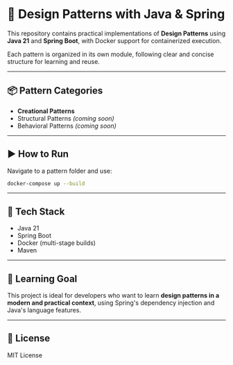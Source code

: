 # 🎯 Design Patterns with Java & Spring

This repository contains practical implementations of **Design Patterns** using **Java 21** and **Spring Boot**, with Docker support for containerized execution.

Each pattern is organized in its own module, following clear and concise structure for learning and reuse.

---

## 📦 Pattern Categories

- **Creational Patterns**
- Structural Patterns *(coming soon)*
- Behavioral Patterns *(coming soon)*

---

## ▶️ How to Run

Navigate to a pattern folder and use:

```bash
docker-compose up --build
```

---

## 🚀 Tech Stack

- Java 21
- Spring Boot
- Docker (multi-stage builds)
- Maven

---

## 🧠 Learning Goal

This project is ideal for developers who want to learn **design patterns in a modern and practical context**, using Spring's dependency injection and Java's language features.

---

## 📜 License

MIT License